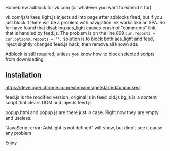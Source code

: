 Homebrew adblock for vk.com (or whatever you want to extend it for).

vk.com/js/al/aes_light.js injects ad into page after adblocks fired, but if you just block it there will be a problem with navigation.
vk works like an SPA. So far have found that disabling aes_light causes crash of "comments" link, that is handled by feed.js.
The problem is on the line 899
`cur.reposts = cur.options.reposts = '';`
solution is to block both aes_light and feed, inject slightly changed feed.js back, then remove all known ads

Adblock is still required, unless you know how to block selected scripts from downloading

## installation
https://developer.chrome.com/extensions/getstarted#unpacked

feed.js is the modified version, original is in feed_old.js
bg.js is a content script that clears DOM and injects feed.js

popup.html and popup.js are there just in case. Right now they are empty and useless.

"JavaScript error: AdsLight is not defined" will show, but didn't see it cause any problem

Enjoy.
